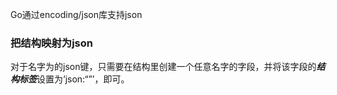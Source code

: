 Go通过encoding/json库支持json

### 把结构映射为json

对于名字为<name>的json键，只需要在结构里创建一个任意名字的字段，并将该字段的***结构标签***设置为‘json:“<name>”’，即可。

